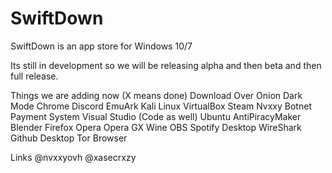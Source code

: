 # SwiftDown
SwiftDown is an app store for Windows 10/7

Its still in development so we will be releasing alpha and then beta and then full release.

Things we are adding now (X means done)
Download Over Onion
Dark Mode
Chrome
Discord
EmuArk
Kali Linux
VirtualBox
Steam
Nvxxy Botnet
Payment System
Visual Studio (Code as well)
Ubuntu
AntiPiracyMaker
Blender
Firefox
Opera
Opera GX
Wine
OBS
Spotify Desktop
WireShark
Github Desktop
Tor Browser

Links
@nvxxyovh
@xasecrxzy
